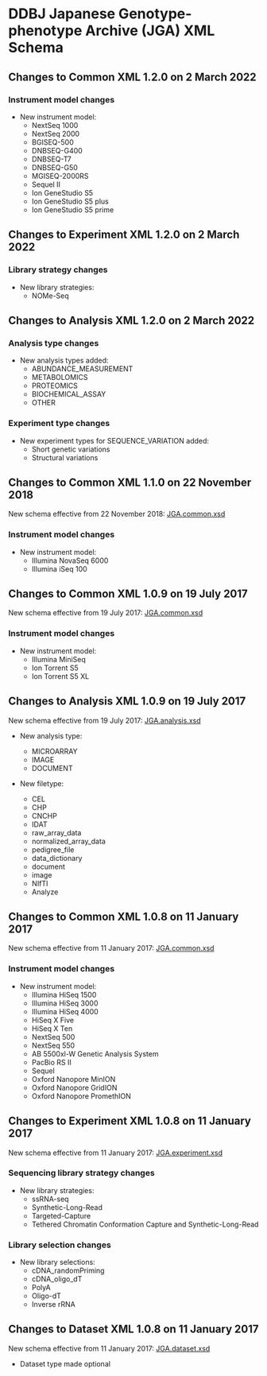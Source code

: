 # DDBJ Japanese Genotype-phenotype Archive (JGA) XML Schema 

## Changes to Common XML 1.2.0 on 2 March 2022

### Instrument model changes  

* New instrument model:  
	* NextSeq 1000
	* NextSeq 2000
	* BGISEQ-500
	* DNBSEQ-G400
	* DNBSEQ-T7
	* DNBSEQ-G50
	* MGISEQ-2000RS
	* Sequel II
	* Ion GeneStudio S5
	* Ion GeneStudio S5 plus
	* Ion GeneStudio S5 prime

## Changes to Experiment XML 1.2.0 on 2 March 2022    

### Library strategy changes  

* New library strategies:  
	* NOMe-Seq 

## Changes to Analysis XML 1.2.0 on 2 March 2022    

### Analysis type changes  

* New analysis types added:  
	* ABUNDANCE_MEASUREMENT
	* METABOLOMICS
	* PROTEOMICS
	* BIOCHEMICAL_ASSAY
	* OTHER

### Experiment type changes  

* New experiment types for SEQUENCE_VARIATION added:  
	* Short genetic variations
	* Structural variations

## Changes to Common XML 1.1.0 on 22 November 2018  

New schema effective from 22 November 2018: [JGA.common.xsd](https://github.com/ddbj/pub/blob/5525a5b5842515411ffb5a62730b2bf223819d8f/docs/jga/xsd/1-1/JGA.common.xsd)  

### Instrument model changes  

* New instrument model:  
	* Illumina NovaSeq 6000       
	* Illumina iSeq 100       

## Changes to Common XML 1.0.9 on 19 July 2017  

New schema effective from 19 July 2017: [JGA.common.xsd](https://github.com/ddbj/pub/blob/b109f64b01a4af4d434aa225c6570fd3f44294b5/docs/jga/xsd/1-0/JGA.common.xsd)  

### Instrument model changes  

* New instrument model:  
	* Illumina MiniSeq    
	* Ion Torrent S5    
	* Ion Torrent S5 XL    

## Changes to Analysis XML 1.0.9 on 19 July 2017  

New schema effective from 19 July 2017: [JGA.analysis.xsd](https://github.com/ddbj/pub/blob/b109f64b01a4af4d434aa225c6570fd3f44294b5/docs/jga/xsd/1-0/JGA.analysis.xsd)  

* New analysis type:  
	* MICROARRAY    
	* IMAGE  
	* DOCUMENT   

* New filetype:  
	* CEL  
	* CHP  
	* CNCHP  
	* IDAT  
	* raw_array_data  
	* normalized_array_data  
	* pedigree_file  
	* data_dictionary  
	* document  
	* image  
	* NIfTI  
	* Analyze  

## Changes to Common XML 1.0.8 on 11 January 2017  

New schema effective from 11 January 2017: [JGA.common.xsd](https://github.com/ddbj/pub/blob/71a9db338f6d23177860db0a357148acc30ec9d9/docs/jga/xsd/1-0/JGA.common.xsd)  

### Instrument model changes  

* New instrument model:  
	* Illumina HiSeq 1500  
	* Illumina HiSeq 3000  
	* Illumina HiSeq 4000  
	* HiSeq X Five  
	* HiSeq X Ten  
	* NextSeq 500  
	* NextSeq 550  
	* AB 5500xl-W Genetic Analysis System  
	* PacBio RS II  
	* Sequel  
	* Oxford Nanopore MinION  
	* Oxford Nanopore GridION  
	* Oxford Nanopore PromethION  

## Changes to Experiment XML 1.0.8 on 11 January 2017  

New schema effective from 11 January 2017: [JGA.experiment.xsd](https://github.com/ddbj/pub/blob/71a9db338f6d23177860db0a357148acc30ec9d9/docs/jga/xsd/1-0/JGA.experiment.xsd)  

### Sequencing library strategy changes  

* New library strategies:  
	* ssRNA-seq 
	* Synthetic-Long-Read   
	* Targeted-Capture  
	* Tethered Chromatin Conformation Capture and Synthetic-Long-Read  

### Library selection changes  

* New library selections:  
	* cDNA_randomPriming  
	* cDNA_oligo_dT  
	* PolyA  
	* Oligo-dT 
	* Inverse rRNA  

## Changes to Dataset XML 1.0.8 on 11 January 2017  

New schema effective from 11 January 2017: [JGA.dataset.xsd](https://github.com/ddbj/pub/blob/71a9db338f6d23177860db0a357148acc30ec9d9/docs/jga/xsd/1-0/JGA.dataset.xsd)  

* Dataset type made optional  

